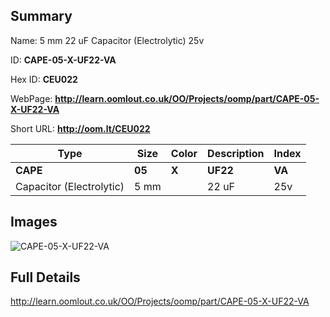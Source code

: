 

## Summary
 
Name: 5 mm 22 uF Capacitor (Electrolytic) 25v

ID: __CAPE-05-X-UF22-VA__

Hex ID: __CEU022__

WebPage: __http://learn.oomlout.co.uk/OO/Projects/oomp/part/CAPE-05-X-UF22-VA__

Short URL: __http://oom.lt/CEU022__


| Type   | Size   | Color   | Description   | Index   |    
| ----- | ------   | ------   | -----   | ----   |    
| __CAPE__   					| __05__   					| __X__    						| __UF22__    					| __VA__ |    
| Capacitor (Electrolytic)		| 5 mm	| 		| 22 uF	| 25v	|

## Images
![CAPE-05-X-UF22-VA](http://oomlout.com/oomp-gen/parts/CAPE-05-X-UF22-VA/CAPE-05-X-UF22-VA_420.jpg)

## Full Details

 http://learn.oomlout.co.uk/OO/Projects/oomp/part/CAPE-05-X-UF22-VA

